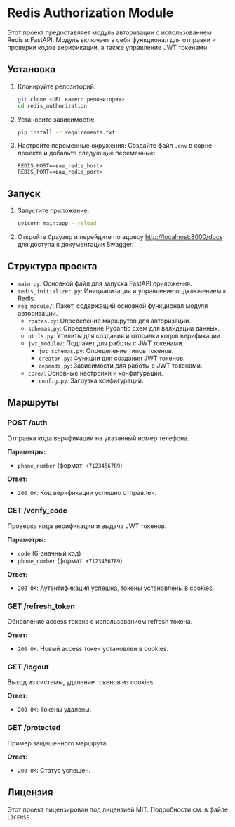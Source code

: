 # Redis Authorization Module

Этот проект предоставляет модуль авторизации с использованием Redis и FastAPI. Модуль включает в себя функционал для отправки и проверки кодов верификации, а также управление JWT токенами.

## Установка

1. Клонируйте репозиторий:
    ```sh
    git clone <URL вашего репозитория>
    cd redis_authorization
    ```

2. Установите зависимости:
    ```sh
    pip install -r requirements.txt
    ```

3. Настройте переменные окружения:
    Создайте файл `.env` в корне проекта и добавьте следующие переменные:
    ```env
    REDIS_HOST=<ваш_redis_host>
    REDIS_PORT=<ваш_redis_port>
    ```

## Запуск

1. Запустите приложение:
    ```sh
    uvicorn main:app --reload
    ```

2. Откройте браузер и перейдите по адресу [http://localhost:8000/docs](http://localhost:8000/docs) для доступа к документации Swagger.

## Структура проекта

- `main.py`: Основной файл для запуска FastAPI приложения.
- `redis_initializer.py`: Инициализация и управление подключением к Redis.
- `reg_module/`: Пакет, содержащий основной функционал модуля авторизации.
  - `routes.py`: Определение маршрутов для авторизации.
  - `schemas.py`: Определение Pydantic схем для валидации данных.
  - `utils.py`: Утилиты для создания и отправки кодов верификации.
  - `jwt_module/`: Подпакет для работы с JWT токенами.
    - `jwt_schemas.py`: Определение типов токенов.
    - `creator.py`: Функции для создания JWT токенов.
    - `depends.py`: Зависимости для работы с JWT токенами.
  - `core/`: Основные настройки и конфигурации.
    - `config.py`: Загрузка конфигураций.

## Маршруты

### POST /auth

Отправка кода верификации на указанный номер телефона.

**Параметры:**
- `phone_number` (формат: `+7123456789`)

**Ответ:**
- `200 OK`: Код верификации успешно отправлен.

### GET /verify_code

Проверка кода верификации и выдача JWT токенов.

**Параметры:**
- `code` (6-значный код)
- `phone_number` (формат: `+7123456789`)

**Ответ:**
- `200 OK`: Аутентификация успешна, токены установлены в cookies.

### GET /refresh_token

Обновление access токена с использованием refresh токена.

**Ответ:**
- `200 OK`: Новый access токен установлен в cookies.

### GET /logout

Выход из системы, удаление токенов из cookies.

**Ответ:**
- `200 OK`: Токены удалены.

### GET /protected

Пример защищенного маршрута.

**Ответ:**
- `200 OK`: Статус успешен.

## Лицензия

Этот проект лицензирован под лицензией MIT. Подробности см. в файле `LICENSE`.